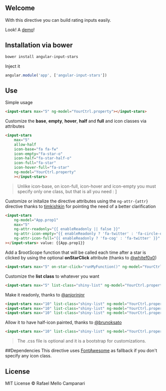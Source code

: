 ## Welcome

With this directive you can build rating inputs easily. 

Look!  A [demo](http://lab.rafamello.com/angular-input-stars)!

## Installation via bower

```bash
bower install angular-input-stars
```

Inject it
```javascript
angular.module('app', ['angular-input-stars'])
```

## Use
Simple usage
```html
<input-stars max="5" ng-model="YourCtrl.property"></input-stars>
```

Customize the **base**, **empty**, **hover**, **half** and **full** and  icon classes via attributes
```html
<input-stars
    max="5"
    allow-half
    icon-base="fa fa-fw"
    icon-empty="fa-star-o"
    icon-half="fa-star-half-o"
    icon-full="fa-star" 
    icon-hover-full="fa-star" 
    ng-model="YourCtrl.property"
    ></input-stars>
```
> Unlike icon-base, on icon-full, icon-hover and icon-empty you must specify only one class, but that is all you need : ]

Customize or initalize the directive attributes using the `ng-attr-{attr}` directive thanks to [timkishkin](https://github.com/timkishkin) for pointing the need of a better clarification

```html
<input-stars 
    ng-model="App.prop1" 
    max="5"
    ng-attr-readonly="{{ enableReadonly || false }}" 
    ng-attr-icon-empty="{{ enableReadonly ? 'fa-twitter' : 'fa-circle-o' }}"
    ng-attr-icon-full="{{ enableReadonly ? 'fa-cog' : 'fa-twitter' }}"
></input-stars> value: {{App.prop1}}
```

Add a $rootScope function that will be called each time after a star is clicked by using the optional **onStarClick** attribute (thanks to [@whitef0x0](https://github.com/whitef0x0))
```html
<input-stars max="5" on-star-click="runMyFunction()" ng-model="YourCtrl.property"></input-stars>
```

Customize the **list class** to whatever you want
```html
<input-stars max="5" list-class="shiny-list" ng-model="YourCtrl.property"></input-stars>
```

Make it readonly, thanks to [@anjorinjnr](https://github.com/anjorinjnr)
```html
<input-stars max="10" list-class="shiny-list" ng-model="YourCtrl.property" readonly ></input-stars>
<input-stars max="10" list-class="shiny-list" ng-model="YourCtrl.property" readonly="true" ></input-stars>
<input-stars max="10" list-class="shiny-list" ng-model="YourCtrl.property" readonly="readonly" ></input-stars>
```

Allow it to have half-icon painted, thanks to [@brunoksato](https://github.com/brunoksato)
```html
<input-stars max="10" list-class="shiny-list" ng-model="YourCtrl.property" allow-half ></input-stars>
```

> The .css file is optional and it is a bootstrap for customizations.

##Dependencies
This directive uses [FontAwesome](http://fortawesome.github.io/Font-Awesome/) as fallback if you don't specify any icon class.

## License

MIT License © Rafael Mello Campanari
